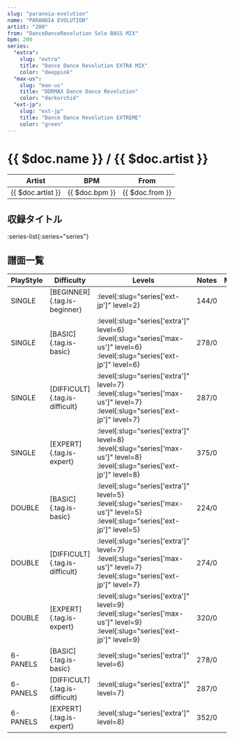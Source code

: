 ```yaml
---
slug: "paranoia-evolution"
name: "PARANOIA EVOLUTION"
artist: "200"
from: "DanceDanceRevolution Solo BASS MIX"
bpm: 200
series:
  "extra":
    slug: "extra"
    title: "Dance Dance Revolution EXTRA MIX"
    color: "deeppink"
  "max-us":
    slug: "max-us"
    title: "DDRMAX Dance Dance Revolution"
    color: "darkorchid"
  "ext-jp":
    slug: "ext-jp"
    title: "Dance Dance Revolution EXTREME"
    color: "green"
---
```


# {{ $doc.name }} / {{ $doc.artist }}

|Artist|BPM|From|
|------|---|----|
|{{ $doc.artist }}|{{ $doc.bpm }}|{{ $doc.from }}|

## 収録タイトル

:series-list{:series="series"}

## 譜面一覧

|PlayStyle|Difficulty|Levels|Notes|Movie|
|---------|----------|------|-----|-----|
|SINGLE|[BEGINNER]{.tag.is-beginner}|:level{:slug="series['ext-jp']" level=2}|144/0||
|SINGLE|[BASIC]{.tag.is-basic}|:level{:slug="series['extra']" level=6} :level{:slug="series['max-us']" level=6} :level{:slug="series['ext-jp']" level=6}|278/0||
|SINGLE|[DIFFICULT]{.tag.is-difficult}|:level{:slug="series['extra']" level=7} :level{:slug="series['max-us']" level=7} :level{:slug="series['ext-jp']" level=7}|287/0||
|SINGLE|[EXPERT]{.tag.is-expert}|:level{:slug="series['extra']" level=8} :level{:slug="series['max-us']" level=8} :level{:slug="series['ext-jp']" level=8}|375/0||
|DOUBLE|[BASIC]{.tag.is-basic}|:level{:slug="series['extra']" level=5} :level{:slug="series['max-us']" level=5} :level{:slug="series['ext-jp']" level=5}|224/0||
|DOUBLE|[DIFFICULT]{.tag.is-difficult}|:level{:slug="series['extra']" level=7} :level{:slug="series['max-us']" level=7} :level{:slug="series['ext-jp']" level=7}|274/0||
|DOUBLE|[EXPERT]{.tag.is-expert}|:level{:slug="series['extra']" level=9} :level{:slug="series['max-us']" level=9} :level{:slug="series['ext-jp']" level=9}|320/0||
|6-PANELS|[BASIC]{.tag.is-basic}|:level{:slug="series['extra']" level=6}|278/0||
|6-PANELS|[DIFFICULT]{.tag.is-difficult}|:level{:slug="series['extra']" level=7}|287/0||
|6-PANELS|[EXPERT]{.tag.is-expert}|:level{:slug="series['extra']" level=8}|352/0||

